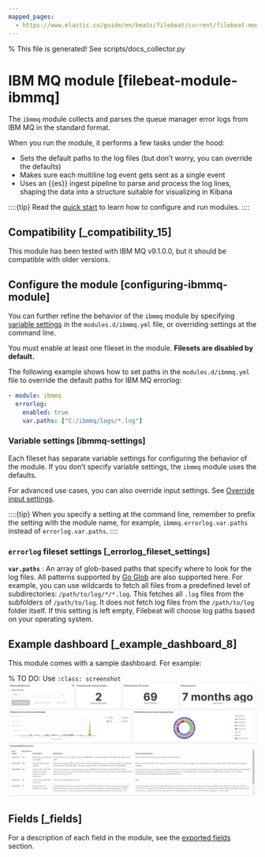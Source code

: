 ```yaml
---
mapped_pages:
  - https://www.elastic.co/guide/en/beats/filebeat/current/filebeat-module-ibmmq.html
---
```


% This file is generated! See scripts/docs_collector.py

# IBM MQ module [filebeat-module-ibmmq]

The `ibmmq` module collects and parses the queue manager error logs from IBM MQ in the standard format.

When you run the module, it performs a few tasks under the hood:

* Sets the default paths to the log files (but don’t worry, you can override the defaults)
* Makes sure each multiline log event gets sent as a single event
* Uses an {{es}} ingest pipeline to parse and process the log lines, shaping the data into a structure suitable for visualizing in Kibana

::::{tip}
Read the [quick start](/reference/filebeat/filebeat-installation-configuration.md) to learn how to configure and run modules.
::::



## Compatibility [_compatibility_15]

This module has been tested with IBM MQ v9.1.0.0, but it should be compatible with older versions.


## Configure the module [configuring-ibmmq-module]

You can further refine the behavior of the `ibmmq` module by specifying [variable settings](#ibmmq-settings) in the `modules.d/ibmmq.yml` file, or overriding settings at the command line.

You must enable at least one fileset in the module. **Filesets are disabled by default.**

The following example shows how to set paths in the `modules.d/ibmmq.yml` file to override the default paths for IBM MQ errorlog:

```yaml
- module: ibmmq
  errorlog:
    enabled: true
    var.paths: ["C:/ibmmq/logs/*.log"]
```


### Variable settings [ibmmq-settings]

Each fileset has separate variable settings for configuring the behavior of the module. If you don’t specify variable settings, the `ibmmq` module uses the defaults.

For advanced use cases, you can also override input settings. See [Override input settings](/reference/filebeat/advanced-settings.md).

::::{tip}
When you specify a setting at the command line, remember to prefix the setting with the module name, for example, `ibmmq.errorlog.var.paths` instead of `errorlog.var.paths`.
::::



### `errorlog` fileset settings [_errorlog_fileset_settings]

**`var.paths`**
:   An array of glob-based paths that specify where to look for the log files. All patterns supported by [Go Glob](https://golang.org/pkg/path/filepath/#Glob) are also supported here. For example, you can use wildcards to fetch all files from a predefined level of subdirectories: `/path/to/log/*/*.log`. This fetches all `.log` files from the subfolders of `/path/to/log`. It does not fetch log files from the `/path/to/log` folder itself. If this setting is left empty, Filebeat will choose log paths based on your operating system.


## Example dashboard [_example_dashboard_8]

This module comes with a sample dashboard. For example:

% TO DO: Use `:class: screenshot`
![filebeat ibmmq](images/filebeat-ibmmq.png)

## Fields [_fields]

For a description of each field in the module, see the [exported fields](/reference/filebeat/exported-fields-ibmmq.md) section.
